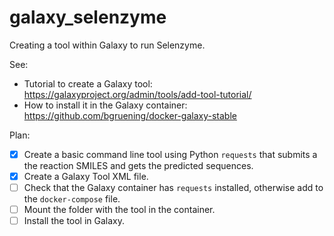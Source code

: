 # galaxy_selenzyme

Creating a tool within Galaxy to run Selenzyme.

See:

* Tutorial to create a Galaxy tool: https://galaxyproject.org/admin/tools/add-tool-tutorial/
* How to install it in the Galaxy container: https://github.com/bgruening/docker-galaxy-stable

Plan:
- [x] Create a basic command line tool using Python `requests` that submits a the reaction SMILES and gets the predicted sequences.
- [x] Create a Galaxy Tool XML file.
- [ ] Check that the Galaxy container has `requests` installed, otherwise add to the `docker-compose` file.
- [ ] Mount the folder with the tool in the container.
- [ ] Install the tool in Galaxy.